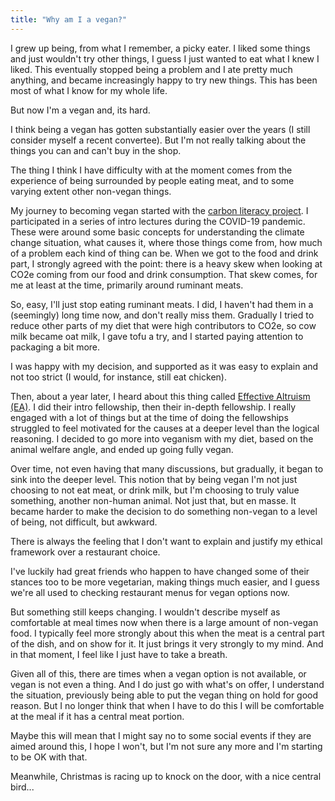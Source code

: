 ```yaml
---
title: "Why am I a vegan?"
---
```


I grew up being, from what I remember, a picky eater.
I liked some things and just wouldn't try other things, I guess I just wanted to eat what I knew I liked.
This eventually stopped being a problem and I ate pretty much anything, and became increasingly happy to try new things.
This has been most of what I know for my whole life.

But now I'm a vegan and, its hard.

I think being a vegan has gotten substantially easier over the years (I still consider myself a recent convertee).
But I'm not really talking about the things you can and can't buy in the shop.

The thing I think I have difficulty with at the moment comes from the experience of being surrounded by people eating meat, and to some varying extent other non-vegan things.

My journey to becoming vegan started with the [carbon literacy project](https://carbonliteracy.com/).
I participated in a series of intro lectures during the COVID-19 pandemic.
These were around some basic concepts for understanding the climate change situation, what causes it, where those things come from, how much of a problem each kind of thing can be.
When we got to the food and drink part, I strongly agreed with the point: there is a heavy skew when looking at CO2e coming from our food and drink consumption.
That skew comes, for me at least at the time, primarily around ruminant meats.

So, easy, I'll just stop eating ruminant meats.
I did, I haven't had them in a (seemingly) long time now, and don't really miss them.
Gradually I tried to reduce other parts of my diet that were high contributors to CO2e, so cow milk became oat milk, I gave tofu a try, and I started paying attention to packaging a bit more.

I was happy with my decision, and supported as it was easy to explain and not too strict (I would, for instance, still eat chicken).

Then, about a year later, I heard about this thing called [Effective Altruism (EA)](https://www.effectivealtruism.org/).
I did their intro fellowship, then their in-depth fellowship.
I really engaged with a lot of things but at the time of doing the fellowships struggled to feel motivated for the causes at a deeper level than the logical reasoning.
I decided to go more into veganism with my diet, based on the animal welfare angle, and ended up going fully vegan.

Over time, not even having that many discussions, but gradually, it began to sink into the deeper level.
This notion that by being vegan I'm not just choosing to not eat meat, or drink milk, but I'm choosing to truly value something, another non-human animal.
Not just that, but en masse.
It became harder to make the decision to do something non-vegan to a level of being, not difficult, but awkward.

There is always the feeling that I don't want to explain and justify my ethical framework over a restaurant choice.

I've luckily had great friends who happen to have changed some of their stances too to be more vegetarian, making things much easier, and I guess we're all used to checking restaurant menus for vegan options now.

But something still keeps changing.
I wouldn't describe myself as comfortable at meal times now when there is a large amount of non-vegan food.
I typically feel more strongly about this when the meat is a central part of the dish, and on show for it.
It just brings it very strongly to my mind.
And in that moment, I feel like I just have to take a breath.

Given all of this, there are times when a vegan option is not available, or vegan is not even a thing.
And I do just go with what's on offer, I understand the situation, previously being able to put the vegan thing on hold for good reason.
But I no longer think that when I have to do this I will be comfortable at the meal if it has a central meat portion.

Maybe this will mean that I might say no to some social events if they are aimed around this, I hope I won't, but I'm not sure any more and I'm starting to be OK with that.

Meanwhile, Christmas is racing up to knock on the door, with a nice central bird...
